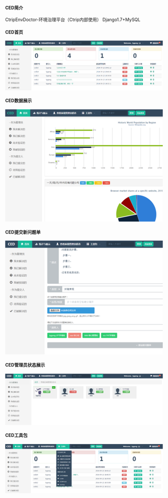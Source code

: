 #### CED简介

CtripEnvDoctor-环境治理平台（Ctrip内部使用）
Django1.7+MySQL


#### CED首页

![CED首页](/preview/ced-main.PNG "CED首页")


#### CED数据展示

![CED数据展示](/preview/ced-data.PNG "CED数据展示")


#### CED提交新问题单

![CED提交新问题单](/preview/ced-new-issue.PNG "CED提交新问题单")

#### CED管理员状态展示

![CED管理员状态展示](/preview/ced-heros.PNG "CED管理员状态展示")

#### CED工具包

![CED工具包](/preview/ced-drop.PNG "CED工具包")
